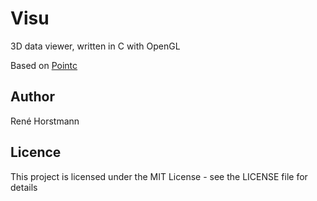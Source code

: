 # Visu
3D data viewer, written in C with OpenGL

Based on [Pointc](https://github.com/renehorstmann/Pointc)

## Author

René Horstmann

## Licence

This project is licensed under the MIT License - see the LICENSE file for details

